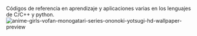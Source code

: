 Códigos de referencia en aprendizaje y aplicaciones varias en los lenguajes de C/C++ y python.
![anime-girls-vofan-monogatari-series-ononoki-yotsugi-hd-wallpaper-preview](https://github.com/La-guajolota/CODIGOS_MILANESA/assets/81340208/e365782d-062a-493a-a68f-9c7c0868aaa1)
